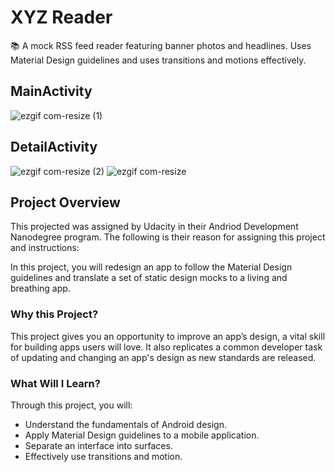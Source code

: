 # XYZ Reader

📚 A mock RSS feed reader featuring banner photos and headlines. Uses Material Design guidelines and uses transitions and motions effectively. 

## **MainActivity**

![ezgif com-resize (1)](https://user-images.githubusercontent.com/42677333/68046131-7db5fb00-fcb1-11e9-8e48-fa7330b3da00.jpg)

## **DetailActivity**

![ezgif com-resize (2)](https://user-images.githubusercontent.com/42677333/68046132-7ee72800-fcb1-11e9-8fa7-ac3f7d70a6b8.jpg)
![ezgif com-resize](https://user-images.githubusercontent.com/42677333/68046128-7abb0a80-fcb1-11e9-8f64-3ad6024b85e0.jpg)

## Project Overview
This projected was assigned by Udacity in their Andriod Development Nanodegree program.
The following is their reason for assigning this project and instructions: 

In this project, you will redesign an app to follow the Material Design guidelines and translate a set of static design mocks to a living and breathing app.

### Why this Project?

This project gives you an opportunity to improve an app’s design, a vital skill for building apps users will love. It also replicates a common developer task of updating and changing an app's design as new standards are released.

### What Will I Learn?

Through this project, you will:

- Understand the fundamentals of Android design.
- Apply Material Design guidelines to a mobile application.
- Separate an interface into surfaces.
- Effectively use transitions and motion.
